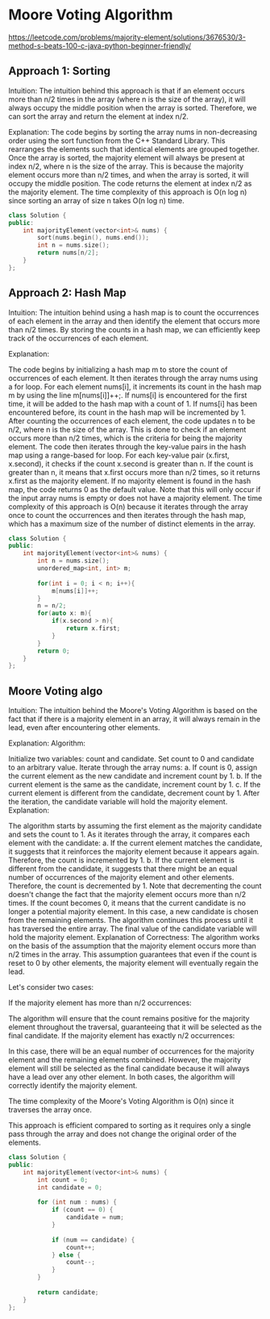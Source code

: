# Moore Voting Algorithm

https://leetcode.com/problems/majority-element/solutions/3676530/3-method-s-beats-100-c-java-python-beginner-friendly/

## Approach 1: Sorting
Intuition:
The intuition behind this approach is that if an element occurs more than n/2 times in the array (where n is the size of the array), it will always occupy the middle position when the array is sorted. Therefore, we can sort the array and return the element at index n/2.

Explanation:
The code begins by sorting the array nums in non-decreasing order using the sort function from the C++ Standard Library. This rearranges the elements such that identical elements are grouped together.
Once the array is sorted, the majority element will always be present at index n/2, where n is the size of the array.
This is because the majority element occurs more than n/2 times, and when the array is sorted, it will occupy the middle position.
The code returns the element at index n/2 as the majority element.
The time complexity of this approach is O(n log n) since sorting an array of size n takes O(n log n) time.
```cpp
class Solution {
public:
    int majorityElement(vector<int>& nums) {
        sort(nums.begin(), nums.end());
        int n = nums.size();
        return nums[n/2];
    }
};
```
## Approach 2: Hash Map
Intuition:
The intuition behind using a hash map is to count the occurrences of each element in the array and then identify the element that occurs more than n/2 times. By storing the counts in a hash map, we can efficiently keep track of the occurrences of each element.

Explanation:

The code begins by initializing a hash map m to store the count of occurrences of each element.
It then iterates through the array nums using a for loop.
For each element nums[i], it increments its count in the hash map m by using the line m[nums[i]]++;.
If nums[i] is encountered for the first time, it will be added to the hash map with a count of 1.
If nums[i] has been encountered before, its count in the hash map will be incremented by 1.
After counting the occurrences of each element, the code updates n to be n/2, where n is the size of the array. This is done to check if an element occurs more than n/2 times, which is the criteria for being the majority element.
The code then iterates through the key-value pairs in the hash map using a range-based for loop.
For each key-value pair (x.first, x.second), it checks if the count x.second is greater than n.
If the count is greater than n, it means that x.first occurs more than n/2 times, so it returns x.first as the majority element.
If no majority element is found in the hash map, the code returns 0 as the default value.
Note that this will only occur if the input array nums is empty or does not have a majority element.
The time complexity of this approach is O(n) because it iterates through the array once to count the occurrences and then iterates through the hash map, which has a maximum size of the number of distinct elements in the array.
```cpp
class Solution {
public:
    int majorityElement(vector<int>& nums) {
        int n = nums.size();
        unordered_map<int, int> m;
        
        for(int i = 0; i < n; i++){
            m[nums[i]]++;
        }
        n = n/2;
        for(auto x: m){
            if(x.second > n){
                return x.first;
            }
        }
        return 0;
    }
};
```
## Moore Voting algo
Intuition:
The intuition behind the Moore's Voting Algorithm is based on the fact that if there is a majority element in an array, it will always remain in the lead, even after encountering other elements.

Explanation:
Algorithm:

Initialize two variables: count and candidate. Set count to 0 and candidate to an arbitrary value.
Iterate through the array nums:
a. If count is 0, assign the current element as the new candidate and increment count by 1.
b. If the current element is the same as the candidate, increment count by 1.
c. If the current element is different from the candidate, decrement count by 1.
After the iteration, the candidate variable will hold the majority element.
Explanation:

The algorithm starts by assuming the first element as the majority candidate and sets the count to 1.
As it iterates through the array, it compares each element with the candidate:
a. If the current element matches the candidate, it suggests that it reinforces the majority element because it appears again. Therefore, the count is incremented by 1.
b. If the current element is different from the candidate, it suggests that there might be an equal number of occurrences of the majority element and other elements. Therefore, the count is decremented by 1.
Note that decrementing the count doesn't change the fact that the majority element occurs more than n/2 times.
If the count becomes 0, it means that the current candidate is no longer a potential majority element. In this case, a new candidate is chosen from the remaining elements.
The algorithm continues this process until it has traversed the entire array.
The final value of the candidate variable will hold the majority element.
Explanation of Correctness:
The algorithm works on the basis of the assumption that the majority element occurs more than n/2 times in the array. This assumption guarantees that even if the count is reset to 0 by other elements, the majority element will eventually regain the lead.

Let's consider two cases:

If the majority element has more than n/2 occurrences:

The algorithm will ensure that the count remains positive for the majority element throughout the traversal, guaranteeing that it will be selected as the final candidate.
If the majority element has exactly n/2 occurrences:

In this case, there will be an equal number of occurrences for the majority element and the remaining elements combined.
However, the majority element will still be selected as the final candidate because it will always have a lead over any other element.
In both cases, the algorithm will correctly identify the majority element.

The time complexity of the Moore's Voting Algorithm is O(n) since it traverses the array once.

This approach is efficient compared to sorting as it requires only a single pass through the array and does not change the original order of the elements.
```cpp
class Solution {
public:
    int majorityElement(vector<int>& nums) {
        int count = 0;
        int candidate = 0;
        
        for (int num : nums) {
            if (count == 0) {
                candidate = num;
            }
            
            if (num == candidate) {
                count++;
            } else {
                count--;
            }
        }
        
        return candidate;
    }
};
```
